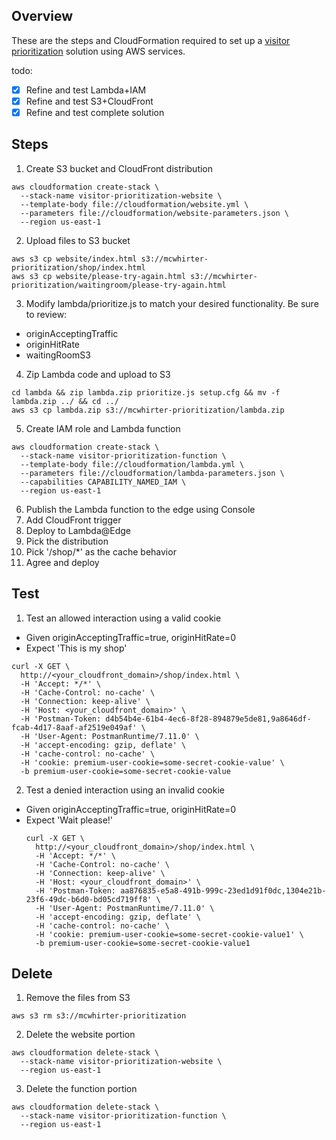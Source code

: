 ## Overview
These are the steps and CloudFormation required to set up a [visitor prioritization](https://aws.amazon.com/blogs/networking-and-content-delivery/visitor-prioritization-on-e-commerce-websites-with-cloudfront-and-lambdaedge/) solution using AWS services.

todo:
* [x] Refine and test Lambda+IAM
* [x] Refine and test S3+CloudFront
* [x] Refine and test complete solution

## Steps
1. Create S3 bucket and CloudFront distribution
  ```
  aws cloudformation create-stack \
    --stack-name visitor-prioritization-website \
    --template-body file://cloudformation/website.yml \
    --parameters file://cloudformation/website-parameters.json \
    --region us-east-1
  ```
2. Upload files to S3 bucket
```
aws s3 cp website/index.html s3://mcwhirter-prioritization/shop/index.html
aws s3 cp website/please-try-again.html s3://mcwhirter-prioritization/waitingroom/please-try-again.html
```
3. Modify lambda/prioritize.js to match your desired functionality. Be sure to review:
  * originAcceptingTraffic
  * originHitRate
  * waitingRoomS3
4. Zip Lambda code and upload to S3
```
cd lambda && zip lambda.zip prioritize.js setup.cfg && mv -f lambda.zip ../ && cd ../
aws s3 cp lambda.zip s3://mcwhirter-prioritization/lambda.zip
```
5. Create IAM role and Lambda function
  ```
  aws cloudformation create-stack \
    --stack-name visitor-prioritization-function \
    --template-body file://cloudformation/lambda.yml \
    --parameters file://cloudformation/lambda-parameters.json \
    --capabilities CAPABILITY_NAMED_IAM \
    --region us-east-1
  ```
6. Publish the Lambda function to the edge using Console
  1. Add CloudFront trigger
  2. Deploy to Lambda@Edge
  3. Pick the distribution
  4. Pick '/shop/*' as the cache behavior
  5. Agree and deploy

## Test
1. Test an allowed interaction using a valid cookie
  * Given originAcceptingTraffic=true, originHitRate=0
  * Expect 'This is my shop'
  ```
  curl -X GET \
    http://<your_cloudfront_domain>/shop/index.html \
    -H 'Accept: */*' \
    -H 'Cache-Control: no-cache' \
    -H 'Connection: keep-alive' \
    -H 'Host: <your_cloudfront_domain>' \
    -H 'Postman-Token: d4b54b4e-61b4-4ec6-8f28-894879e5de81,9a8646df-fcab-4d17-8aaf-af2519e049af' \
    -H 'User-Agent: PostmanRuntime/7.11.0' \
    -H 'accept-encoding: gzip, deflate' \
    -H 'cache-control: no-cache' \
    -H 'cookie: premium-user-cookie=some-secret-cookie-value' \
    -b premium-user-cookie=some-secret-cookie-value
  ```
2. Test a denied interaction using an invalid cookie
  * Given originAcceptingTraffic=true, originHitRate=0
  * Expect 'Wait please!'
    ```
    curl -X GET \
      http://<your_cloudfront_domain>/shop/index.html \
      -H 'Accept: */*' \
      -H 'Cache-Control: no-cache' \
      -H 'Connection: keep-alive' \
      -H 'Host: <your_cloudfront_domain>' \
      -H 'Postman-Token: aa876835-e5a8-491b-999c-23ed1d91f0dc,1304e21b-23f6-49dc-b6d0-bd05cd719ff8' \
      -H 'User-Agent: PostmanRuntime/7.11.0' \
      -H 'accept-encoding: gzip, deflate' \
      -H 'cache-control: no-cache' \
      -H 'cookie: premium-user-cookie=some-secret-cookie-value1' \
      -b premium-user-cookie=some-secret-cookie-value1
    ```

## Delete
1. Remove the files from S3
  ```
  aws s3 rm s3://mcwhirter-prioritization
  ```
2. Delete the website portion
  ```
  aws cloudformation delete-stack \
    --stack-name visitor-prioritization-website \
    --region us-east-1
  ```
3. Delete the function portion
  ```
  aws cloudformation delete-stack \
    --stack-name visitor-prioritization-function \
    --region us-east-1
  ```
